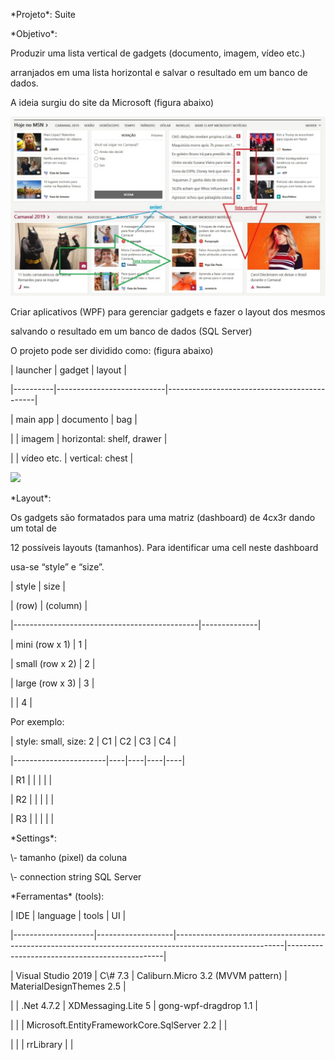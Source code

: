 \*Projeto\*: Suite

\*Objetivo\*:

Produzir uma lista vertical de gadgets (documento, imagem, vídeo etc.)

arranjados em uma lista horizontal e salvar o resultado em um banco de dados.

A ideia surgiu do site da Microsoft (figura abaixo)

![](media/7c689849a72d1a01c953d89168f87a52.jpg)

Criar aplicativos (WPF) para gerenciar gadgets e fazer o layout dos mesmos

salvando o resultado em um banco de dados (SQL Server)

O projeto pode ser dividido como: (figura abaixo)

\| launcher \| gadget \| layout \|

\|----------\|---------------------------\|---------------------------------------------\|

\| main app \| documento \| bag \|

\| \| imagem \| horizontal: shelf, drawer \|

\| \| vídeo etc. \| vertical: chest \|

![](media/7695eb22e9276ac47ea0326af237b6cb.jpg)

\*Layout\*:

Os gadgets são formatados para uma matriz (dashboard) de 4cx3r dando um total de

12 possíveis layouts (tamanhos). Para identificar uma cell neste dashboard

usa-se “style” e “size”.

\| style \| size \|

\| (row) \| (column) \|

\|----------------------------------------------\|--------------\|

\| mini (row x 1) \| 1 \|

\| small (row x 2) \| 2 \|

\| large (row x 3) \| 3 \|

\| \| 4 \|

Por exemplo:

\| style: small, size: 2 \| C1 \| C2 \| C3 \| C4 \|

\|-----------------------\|----\|----\|----\|----\|

\| R1 \| \| \| \| \|

\| R2 \| \| \| \| \|

\| R3 \| \| \| \| \|

\*Settings\*:

\\- tamanho (pixel) da coluna

\\- connection string SQL Server

\*Ferramentas\* (tools):

\| IDE \| language \| tools \| UI \|

\|--------------------\|-------------------\|---------------------------------------------------------------------------------------------------------\|-----------------------------------------------\|

\| Visual Studio 2019 \| C\\\# 7.3 \| Caliburn.Micro 3.2 (MVVM pattern) \|
MaterialDesignThemes 2.5 \|

\| \| .Net 4.7.2 \| XDMessaging.Lite 5 \| gong-wpf-dragdrop 1.1 \|

\| \| \| Microsoft.EntityFrameworkCore.SqlServer 2.2 \| \|

\| \| \| rrLibrary \| \|
